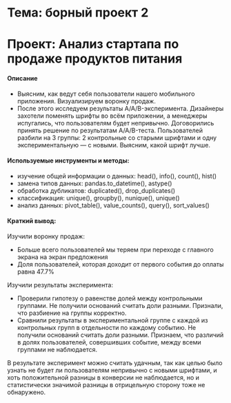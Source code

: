 # Тема: борный проект 2
# Проект: Анализ стартапа по продаже продуктов питания
#### Описание 
- Выясним, как ведут себя пользователи нашего мобильного приложения. Визуализируем воронку продаж.
- После этого исследуем результаты A/A/B-эксперимента. 
Дизайнеры захотели поменять шрифты во всём приложении, а менеджеры испугались, что пользователям будет непривычно. 
Договорились принять решение по результатам A/A/B-теста. Пользователей разбили на 3 группы: 2 контрольные со старыми шрифтами и одну экспериментальную — с новыми. 
Выясним, какой шрифт лучше.

#### Используемые инструменты и методы:
* изучение общей информации о данных: head(), info(), count(), hist()
* замена типов данных: pandas.to_datetime(), astype()
* обработка дубликатов: duplicated(), drop_duplicates()
* классификация: unique(), groupby(), nunique(), unique()
* анализ данных: pivot_table(), value_counts(), query(), sort_values()
  
#### Краткий вывод:
Изучили воронку продаж:   
- Больше всего пользователей мы теряем при переходе с главного экрана на экран предложения
- Доля пользователей, которая доходит от первого события до оплаты равна 47.7%

Изучили результаты эксперимента:  
- Проверили гипотезу о равенстве долей между контрольными группами. Не получили оснований считать доли разными. Признали, что разбиение на группы корректно.
- Сравнили результаты в экспериментальной группе с каждой из контрольных групп в отдельности по каждому событию.
  Не получили оснований считать доли разными. Признаем, что различий в долях пользователей, совершивших событие, между всеми группами не наблюдается.

В результате эксперимент можно считать удачным, так как целью было узнать не будет ли пользователям непривычно с новыми шрифтами, и хоть положительной разницы в конверсии не наблюдается, 
но и статистически значимой разницы в отрицельную сторону тоже не обнаружено.
